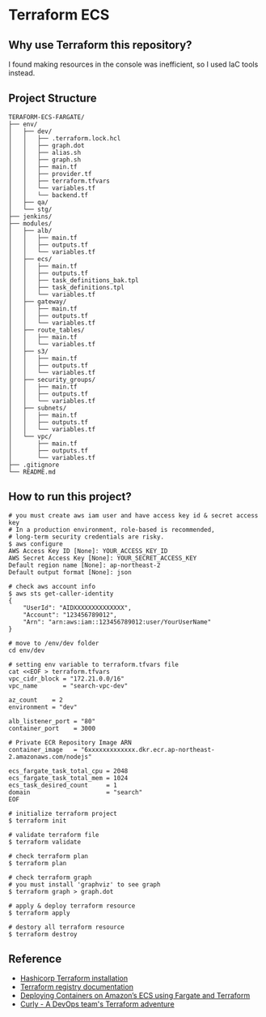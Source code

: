 # Terraform ECS

## Why use Terraform this repository?

I found making resources in the console was inefficient, so I used IaC tools instead.

## Project Structure

```shell
TERAFORM-ECS-FARGATE/
├── env/
│   ├── dev/
│   │   ├── .terraform.lock.hcl
│   │   ├── graph.dot
│   │   ├── alias.sh
│   │   ├── graph.sh
│   │   ├── main.tf
│   │   ├── provider.tf
│   │   ├── terraform.tfvars
│   │   └── variables.tf
│   │   └── backend.tf
│   ├── qa/
│   └── stg/
├── jenkins/
├── modules/
│   ├── alb/
│   │   ├── main.tf
│   │   ├── outputs.tf
│   │   └── variables.tf
│   ├── ecs/
│   │   ├── main.tf
│   │   ├── outputs.tf
│   │   ├── task_definitions_bak.tpl
│   │   ├── task_definitions.tpl
│   │   └── variables.tf
│   ├── gateway/
│   │   ├── main.tf
│   │   ├── outputs.tf
│   │   └── variables.tf
│   ├── route_tables/
│   │   ├── main.tf
│   │   └── variables.tf
│   ├── s3/
│   │   ├── main.tf
│   │   ├── outputs.tf
│   │   └── variables.tf
│   ├── security_groups/
│   │   ├── main.tf
│   │   ├── outputs.tf
│   │   └── variables.tf
│   ├── subnets/
│   │   ├── main.tf
│   │   ├── outputs.tf
│   │   └── variables.tf
│   └── vpc/
│       ├── main.tf
│       ├── outputs.tf
│       └── variables.tf
├── .gitignore
└── README.md
```

## How to run this project?

```shell
# you must create aws iam user and have access key id & secret access key
# In a production environment, role-based is recommended,
# long-term security credentials are risky.
$ aws configure
AWS Access Key ID [None]: YOUR_ACCESS_KEY_ID
AWS Secret Access Key [None]: YOUR_SECRET_ACCESS_KEY
Default region name [None]: ap-northeast-2
Default output format [None]: json
```

```shell
# check aws account info
$ aws sts get-caller-identity
{
    "UserId": "AIDXXXXXXXXXXXXXX",
    "Account": "123456789012",
    "Arn": "arn:aws:iam::123456789012:user/YourUserName"
}
```

```shell
# move to /env/dev folder
cd env/dev
```

```shell
# setting env variable to terraform.tfvars file
cat <<EOF > terraform.tfvars
vpc_cidr_block = "172.21.0.0/16"
vpc_name       = "search-vpc-dev"

az_count    = 2
environment = "dev"

alb_listener_port = "80"
container_port    = 3000

# Private ECR Repository Image ARN
container_image   = "6xxxxxxxxxxxxx.dkr.ecr.ap-northeast-2.amazonaws.com/nodejs"

ecs_fargate_task_total_cpu = 2048
ecs_fargate_task_total_mem = 1024
ecs_task_desired_count     = 1
domain                     = "search"
EOF
```

```shell
# initialize terraform project
$ terraform init
```

```shell
# validate terraform file
$ terraform validate
```

```shell
# check terraform plan
$ terraform plan
```

```shell
# check terraform graph
# you must install 'graphviz' to see graph
$ terraform graph > graph.dot
```

```shell
# apply & deploy terraform resource
$ terraform apply
```

```shell
# destory all terraform resource
$ terraform destroy
```

## Reference

- [Hashicorp Terraform installation](https://developer.hashicorp.com/terraform/install)
- [Terraform registry documentation](https://registry.terraform.io/providers/hashicorp/aws/latest/docs)
- [Deploying Containers on Amazon’s ECS using Fargate and Terraform](https://medium.com/@bradford_hamilton/deploying-containers-on-amazons-ecs-using-fargate-and-terraform-part-2-2e6f6a3a957f)
- [Curly - A DevOps team's Terraform adventure](https://helloworld.kurly.com/blog/terraform-adventure)
